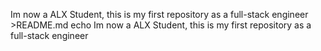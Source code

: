 Im now a ALX Student, this is my first repository as a full-stack engineer >README.md
echo Im now a ALX Student, this is my first repository as a full-stack engineer
